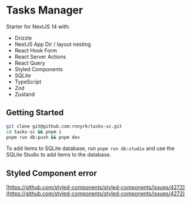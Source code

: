 # Tasks Manager

Starter for NextJS 14 with:

- Drizzle
- NextJS App Dir / layout nesting
- React Hook Form
- React Server Actions
- React Query
- Styled Components
- SQLite
- TypeScript
- Zod
- Zustand

## Getting Started

```bash
git clone git@github.com:rnnyrk/tasks-sc.git
cd tasks-sc && pnpm i
pnpm run db:push && pnpm dev
```

To add items to SQLite database, run `pnpm run db:studio` and use the SQLite Studio to add items to the database.

## Styled Component error

[https://github.com/styled-components/styled-components/issues/4272](https://github.com/styled-components/styled-components/issues/4272)
